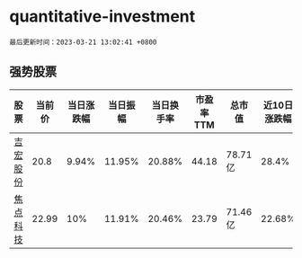 # quantitative-investment

`最后更新时间：2023-03-21 13:02:41 +0800`

## 强势股票

|股票|当前价|当日涨跌幅|当日振幅|当日换手率|市盈率TTM|总市值|近10日涨跌幅|
|----|----|----|----|----|----|----|----|
|[吉宏股份](https://xueqiu.com/S/SZ002803)|20.8|9.94%|11.95%|20.88%|44.18|78.71亿|28.4%|
|[焦点科技](https://xueqiu.com/S/SZ002315)|22.99|10%|11.91%|20.46%|23.79|71.46亿|22.68%|
